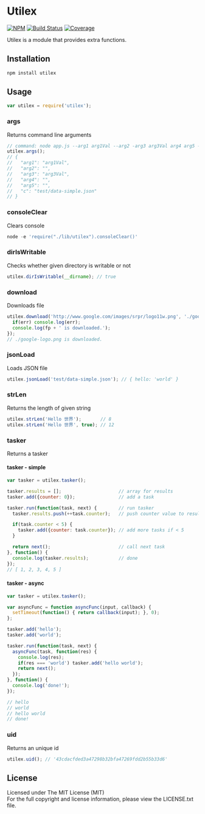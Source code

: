 # Utilex

[![NPM][npm-image]][npm-url] [![Build Status][travis-image]][travis-url] [![Coverage][coverage-image]][coverage-url]

Utilex is a module that provides extra functions.

## Installation

```bash
npm install utilex
```

## Usage

```javascript
var utilex = require('utilex');
```

### args

Returns command line arguments

```javascript
// command: node app.js --arg1 arg1Val --arg2 -arg3 arg3Val arg4 arg5 -c test/data-simple.json
utilex.args();
// {
//   "arg1": "arg1Val",
//   "arg2": "",
//   "arg3": "arg3Val",
//   "arg4": "",
//   "arg5": "",
//   "c": "test/data-simple.json"
// }
```

### consoleClear

Clears console

```javascript
node -e 'require("./lib/utilex").consoleClear()'
```

### dirIsWritable

Checks whether given directory is writable or not

```javascript
utilex.dirIsWritable(__dirname); // true
```

### download

Downloads file

```javascript
utilex.download('http://www.google.com/images/srpr/logo11w.png', './google-logo.png', function(err, fp) {
  if(err) console.log(err);
  console.log(fp + ' is downloaded.');
});
// ./google-logo.png is downloaded.
```

### jsonLoad

Loads JSON file

```javascript
utilex.jsonLoad('test/data-simple.json'); // { hello: 'world' }
```

### strLen

Returns the length of given string

```javascript
utilex.strLen('Hello 世界');       // 8
utilex.strLen('Hello 世界', true); // 12
```

### tasker

Returns a tasker

#### tasker - simple

```javascript
var tasker = utilex.tasker();

tasker.results = [];                     // array for results
tasker.add({counter: 0});                // add a task

tasker.run(function(task, next) {        // run tasker
  tasker.results.push(++task.counter);   // push counter value to results

  if(task.counter < 5) {
    tasker.add({counter: task.counter}); // add more tasks if < 5
  }

  return next();                         // call next task
}, function() {
  console.log(tasker.results);           // done
});
// [ 1, 2, 3, 4, 5 ]
```

#### tasker - async

```javascript
var tasker = utilex.tasker();

var asyncFunc = function asyncFunc(input, callback) {
  setTimeout(function() { return callback(input); }, 0);
};

tasker.add('hello');
tasker.add('world');

tasker.run(function(task, next) {
  asyncFunc(task, function(res) {
    console.log(res);
    if(res === 'world') tasker.add('hello world');
    return next();
  });
}, function() {
  console.log('done!');
});

// hello
// world
// hello world
// done!
```

### uid

Returns an unique id

```javascript
utilex.uid(); // '43cdacfded3a47298b32bfa47269fdd2b55b33d6'
```

## License

Licensed under The MIT License (MIT)  
For the full copyright and license information, please view the LICENSE.txt file.

[npm-url]: http://npmjs.org/package/utilex
[npm-image]: https://badge.fury.io/js/utilex.svg

[travis-url]: https://travis-ci.org/devfacet/utilex
[travis-image]: https://travis-ci.org/devfacet/utilex.svg?branch=master

[coverage-url]: https://coveralls.io/github/devfacet/utilex?branch=master
[coverage-image]: https://coveralls.io/repos/devfacet/utilex/badge.svg?branch=master&service=github
